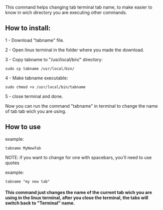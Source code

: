This command helps changing tab terminal tab name, to make easier to know in wich directory you are executing other commands.



## How to install:

1 - Download "tabname" file.

2 - Open linux terminal in the folder where you made the download.

3 - Copy tabname to "/usr/local/bin/" directory:
```
sudo cp tabname /usr/local/bin/
```

4 - Make tabname executable:
```
sudo chmod +x /usr/local/bin/tabname
```
5 - close terminal and done.

Now you can run the command "tabname" in terminal to change the name of tab tab wich you are using.

## How to use

example:
```
tabname MyNewTab
```

NOTE: if you want to change for one with spacebars, you'll need to use quotes

example:
```
tabname "my new tab"
```

#### This command just changes the name of the current tab wich you are using in the linux terminal, after you close the terminal, the tabs will switch back to "Terminal" name.
